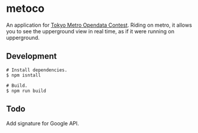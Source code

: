 # metoco
An application for [Tokyo Metro Opendata Contest](https://developer.tokyometroapp.jp/info).
Riding on metro, it allows you to see the upperground view in real time, as if it were running on upperground.

## Development
```
# Install dependencies.
$ npm isntall

# Build.
$ npm run build
```

## Todo
Add signature for Google API.
